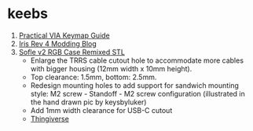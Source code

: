# keebs

1. [Practical VIA Keymap Guide](docs/pratical_via_keymap_guide.md)
2. [Iris Rev 4 Modding Blog](docs/iris_modding_log.md)
3. [Sofle v2 RGB Case Remixed STL](https://www.thingiverse.com/thing:4909849)
    - Enlarge the TRRS cable cutout hole to accommodate more cables with bigger housing (12mm width x 10mm height).
    - Top clearance: 1.5mm, bottom: 2.5mm.
    - Redesign mounting holes to add support for sandwich mounting style: M2 screw - Standoff - M2 screw configuration (illustrated in the hand drawn pic by keysbyluker)
    - Add 1mm width clearance for USB-C cutout
    - [Thingiverse](https://www.thingiverse.com/thing:4909849)
